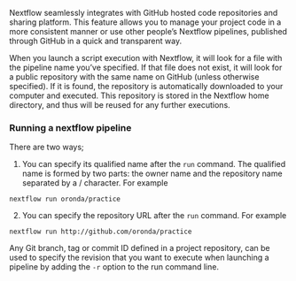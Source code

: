 Nextflow seamlessly integrates with GitHub hosted code repositories and sharing platform. This feature allows you to manage your project code in a more consistent manner or use other people’s Nextflow pipelines, published through GitHub in a quick and transparent way.

When you launch a script execution with Nextflow, it will look for a file with the pipeline name you’ve specified. If that file does not exist, it will look for a public repository with the same name on GitHub (unless otherwise specified). If it is found, the repository is automatically downloaded to your computer and executed. This repository is stored in the Nextflow home directory, and thus will be reused for any further executions.

### Running a nextflow pipeline
There are two ways;
1. You can specify its qualified name after the `run` command. The qualified name is formed by two parts: the owner name and the repository name separated by a / character. For example
 
 ```
 nextflow run oronda/practice
 
```

2. You can specify the repository URL after the `run` command. For example

```
nextflow run http://github.com/oronda/practice
```

Any Git branch, tag or commit ID defined in a project repository, can be used to specify the revision that you want to execute when launching a pipeline by adding the `-r` option to the run command line.


